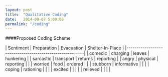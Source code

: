 ```yaml
---
layout: post
title:  "Qualitative Coding"
date:   2014-09-07 5:00:00
permalink: "/coding"
---
```


####Proposed Coding Scheme

	
| Sentiment | Preparation | Evacuation | Shelter-In-Place |
|---------------------------------------------------------|
| comedic	  | charging    | leaves     | hunkering        | 
| sarcastic | transport   | returns    | reporting        |
| angry	  | physical    | reporting  | |
| worried	  | food        | ordered    | | 
| stubborn  | informative |   | |
| coping	  | rationing   |   | |
| excited	  |             |   | |
| relieved  |             |   | |